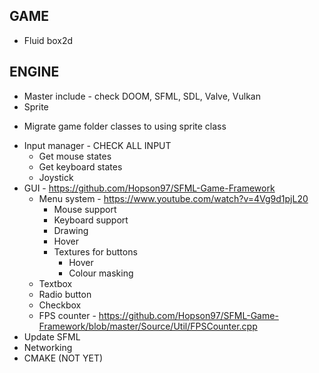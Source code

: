 GAME
-----------------------------------------------------------------
* Fluid box2d


ENGINE
-----------------------------------------------------------------
* Master include - check DOOM, SFML, SDL, Valve, Vulkan
* Sprite
- Migrate game folder classes to using sprite class
* Input manager - CHECK ALL INPUT
    - Get mouse states
    - Get keyboard states
    - Joystick
* GUI - https://github.com/Hopson97/SFML-Game-Framework
    - Menu system - https://www.youtube.com/watch?v=4Vg9d1pjL20
        - Mouse support
        - Keyboard support
        - Drawing
        - Hover
        - Textures for buttons 
            - Hover
            - Colour masking
    - Textbox
    - Radio button
    - Checkbox
    - FPS counter - https://github.com/Hopson97/SFML-Game-Framework/blob/master/Source/Util/FPSCounter.cpp
* Update SFML
* Networking
* CMAKE (NOT YET)
